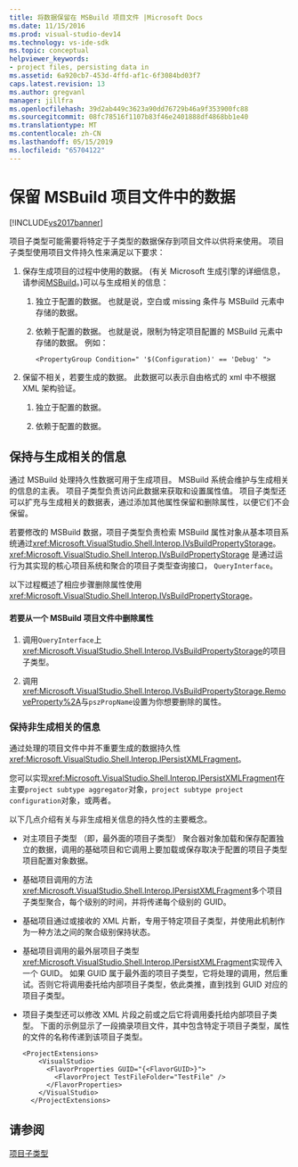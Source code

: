 ```yaml
---
title: 将数据保留在 MSBuild 项目文件 |Microsoft Docs
ms.date: 11/15/2016
ms.prod: visual-studio-dev14
ms.technology: vs-ide-sdk
ms.topic: conceptual
helpviewer_keywords:
- project files, persisting data in
ms.assetid: 6a920cb7-453d-4ffd-af1c-6f3084bd03f7
caps.latest.revision: 13
ms.author: gregvanl
manager: jillfra
ms.openlocfilehash: 39d2ab449c3623a90dd76729b46a9f353900fc88
ms.sourcegitcommit: 08fc78516f1107b83f46e2401888df4868bb1e40
ms.translationtype: MT
ms.contentlocale: zh-CN
ms.lasthandoff: 05/15/2019
ms.locfileid: "65704122"
---
```

# <a name="persisting-data-in-the-msbuild-project-file"></a>保留 MSBuild 项目文件中的数据
[!INCLUDE[vs2017banner](../../includes/vs2017banner.md)]

项目子类型可能需要将特定于子类型的数据保存到项目文件以供将来使用。 项目子类型使用项目文件持久性来满足以下要求：  
  
1. 保存生成项目的过程中使用的数据。 (有关 Microsoft 生成引擎的详细信息，请参阅[MSBuild](https://msdn.microsoft.com/7c49aba1-ee6c-47d8-9de1-6f29a906e20b)。)可以与生成相关的信息：  
  
    1. 独立于配置的数据。 也就是说，空白或 missing 条件与 MSBuild 元素中存储的数据。  
  
    2. 依赖于配置的数据。 也就是说，限制为特定项目配置的 MSBuild 元素中存储的数据。 例如：  
  
        ```  
        <PropertyGroup Condition=" '$(Configuration)' == 'Debug' ">  
        ```  
  
2. 保留不相关，若要生成的数据。 此数据可以表示自由格式的 xml 中不根据 XML 架构验证。  
  
    1. 独立于配置的数据。  
  
    2. 依赖于配置的数据。  
  
## <a name="persisting-build-related-information"></a>保持与生成相关的信息  
 通过 MSBuild 处理持久性数据可用于生成项目。 MSBuild 系统会维护与生成相关的信息的主表。 项目子类型负责访问此数据来获取和设置属性值。 项目子类型还可以扩充与生成相关的数据表，通过添加其他属性保留和删除属性，以便它们不会保留。  
  
 若要修改的 MSBuild 数据，项目子类型负责检索 MSBuild 属性对象从基本项目系统通过<xref:Microsoft.VisualStudio.Shell.Interop.IVsBuildPropertyStorage>。 <xref:Microsoft.VisualStudio.Shell.Interop.IVsBuildPropertyStorage> 是通过运行为其实现的核心项目系统和聚合的项目子类型查询接口， `QueryInterface`。  
  
 以下过程概述了相应步骤删除属性使用<xref:Microsoft.VisualStudio.Shell.Interop.IVsBuildPropertyStorage>。  
  
#### <a name="to-remove-a-property-from-an-msbuild-project-file"></a>若要从一个 MSBuild 项目文件中删除属性  
  
1. 调用`QueryInterface`上<xref:Microsoft.VisualStudio.Shell.Interop.IVsBuildPropertyStorage>的项目子类型。  
  
2. 调用<xref:Microsoft.VisualStudio.Shell.Interop.IVsBuildPropertyStorage.RemoveProperty%2A>与`pszPropName`设置为你想要删除的属性。  
  
### <a name="persisting-non-build-related-information"></a>保持非生成相关的信息  
 通过处理的项目文件中并不重要生成的数据持久性<xref:Microsoft.VisualStudio.Shell.Interop.IPersistXMLFragment>。  
  
 您可以实现<xref:Microsoft.VisualStudio.Shell.Interop.IPersistXMLFragment>在主要`project subtype aggregator`对象，`project subtype project configuration`对象，或两者。  
  
 以下几点介绍有关与非生成相关信息的持久性的主要概念。  
  
- 对主项目子类型 （即，最外面的项目子类型） 聚合器对象加载和保存配置独立的数据，调用的基础项目和它调用上要加载或保存取决于配置的项目子类型项目配置对象数据。  
  
- 基础项目调用的方法<xref:Microsoft.VisualStudio.Shell.Interop.IPersistXMLFragment>多个项目子类型聚合，每个级别的时间，并将传递每个级别的 GUID。  
  
- 基础项目通过或接收的 XML 片断，专用于特定项目子类型，并使用此机制作为一种方法之间的聚合级别保持状态。  
  
- 基础项目调用的最外层项目子类型<xref:Microsoft.VisualStudio.Shell.Interop.IPersistXMLFragment>实现传入一个 GUID。 如果 GUID 属于最外面的项目子类型，它将处理的调用，然后重试。否则它将调用委托给内部项目子类型，依此类推，直到找到 GUID 对应的项目子类型。  
  
- 项目子类型还可以修改 XML 片段之前或之后它将调用委托给内部项目子类型。 下面的示例显示了一段摘录项目文件，其中包含特定于项目子类型，属性的文件的名称传递到该项目子类型。  
  
    ```  
    <ProjectExtensions>  
        <VisualStudio>  
          <FlavorProperties GUID="{<FlavorGUID>}">  
            <FlavorProject TestFileFolder="TestFile" />  
          </FlavorProperties>  
        </VisualStudio>  
      </ProjectExtensions>  
    ```  
  
## <a name="see-also"></a>请参阅  
 [项目子类型](../../extensibility/internals/project-subtypes.md)
